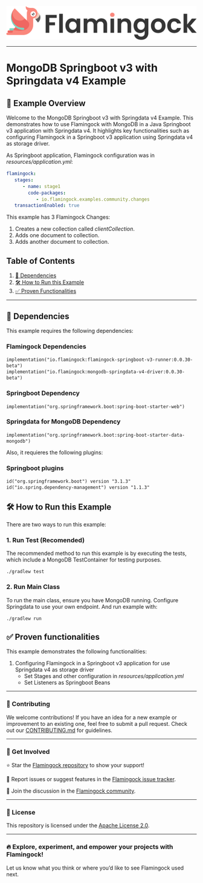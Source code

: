 ![Header Image](../../misc/logo-with-text.png)
___

# MongoDB Springboot v3 with Springdata v4 Example

## 📖 Example Overview

Welcome to the MongoDB Springboot v3 with Springdata v4 Example. This demonstrates how to use Flamingock with MongoDB in
a Java Springboot v3 application with Springdata v4. It highlights key functionalities such as configuring Flamingock in
a Springboot v3 application using Springdata v4 as storage driver.

As Springboot application, Flamingock configuration was in *resources/application.yml*:
```yaml
flamingock:
   stages:
      - name: stage1
        code-packages:
           - io.flamingock.examples.community.changes
   transactionEnabled: true
```

This example has 3 Flamingock Changes:
1. Creates a new collection called *clientCollection*.
2. Adds one document to collection.
3. Adds another document to collection.

## Table of Contents

1. [📌 Dependencies](#-dependencies)
2. [🛠 How to Run this Example](#-how-to-run-this-example)
3. [✅ Proven Functionalities](#-proven-functionalities)

---

## 📌 Dependencies

This example requires the following dependencies:
### Flamingock Dependencies
    implementation("io.flamingock:flamingock-springboot-v3-runner:0.0.30-beta")
    implementation("io.flamingock:mongodb-springdata-v4-driver:0.0.30-beta")

### Springboot Dependency
    implementation("org.springframework.boot:spring-boot-starter-web")

### Springdata for MongoDB Dependency
    implementation("org.springframework.boot:spring-boot-starter-data-mongodb")

Also, it requieres the following plugins:
### Springboot plugins
    id("org.springframework.boot") version "3.1.3"
    id("io.spring.dependency-management") version "1.1.3"

## 🛠 How to Run this Example

There are two ways to run this example:

### 1. Run Test (Recomended)
The recommended method to run this example is by executing the tests, which include a MongoDB TestContainer for testing
purposes.
```shell
./gradlew test
```

### 2. Run Main Class
To run the main class, ensure you have MongoDB running. Configure Springdata to use your own endpoint. And run example
with:
```shell
./gradlew run
```

## ✅ Proven functionalities

This example demonstrates the following functionalities:
1. Configuring Flamingock in a Springboot v3 application for use Springdata v4 as storage driver
   - Set Stages and other configuration in *resources/application.yml*
   - Set Listeners as Springboot Beans

___

### 📢 Contributing
We welcome contributions! If you have an idea for a new example or improvement to an existing one, feel free to submit a
pull request. Check out our [CONTRIBUTING.md](../../CONTRIBUTING.md) for guidelines.

___

### 🤝 Get Involved
⭐ Star the [Flamingock repository](https://github.com/mongock/flamingock-project) to show your support!

🐞 Report issues or suggest features in the [Flamingock issue tracker](https://github.com/mongock/flamingock-project/issues).

💬 Join the discussion in the [Flamingock community](https://github.com/mongock/flamingock-project/discussions).

___

### 📜 License
This repository is licensed under the [Apache License 2.0](../../LICENSE.md).

___

### 🔥 Explore, experiment, and empower your projects with Flamingock!
Let us know what you think or where you’d like to see Flamingock used next.
